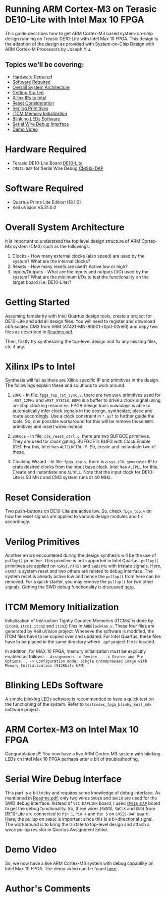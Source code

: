 # Running ARM Cortex-M3 on Terasic DE10-Lite with Intel Max 10 FPGA

This guide describes how to get ARM Cortex-M3 based system-on-chip design running on Treasic DE10-Lite with Intel Max 10 FPGA. This design is the adaption of the design as provided with System-on-Chip Design with ARM Cortex-M Processors by Joseph Yiu.

## Topics we'll be covering:

- [Hardware Required](https://github.com/ylaung-gh/cm3_de10-lite#hardware-required)
- [Software Required](https://github.com/ylaung-gh/cm3_de10-lite#software-required)
- [Overall System Architecture](https://github.com/ylaung-gh/cm3_de10-lite#overall-system-architecture)
- [Getting Started](https://github.com/ylaung-gh/cm3_de10-lite#getting-started)
- [Xilinx IPs to Intel](https://github.com/ylaung-gh/cm3_de10-lite#xilinx-ips-to-intel)
- [Reset Consideration](https://github.com/ylaung-gh/cm3_de10-lite#reser-consideration)
- [Verilog Primitives](https://github.com/ylaung-gh/cm3_de10-lite#verilog-primitives)
- [ITCM Memory Initialization](https://github.com/ylaung-gh/cm3_de10-lite#itcm-memory-initialization)
- [Blinking LEDs Software](https://github.com/ylaung-gh/cm3_de10-lite#blinking-leds-software)
- [Serial Wire Debug Interface](https://github.com/ylaung-gh/cm3_de10-lite#serial-wire-debug-interface)
- [Demo Video](https://github.com/ylaung-gh/cm3_de10-lite#demo-video)

# Hardware Required

- Terasic DE10-Lite Board [DE10-Lite](https://www.terasic.com.tw/cgi-bin/page/archive.pl?Language=English&CategoryNo=218&No=1021)
- `CMSIS-DAP` for Serial Wire Debug [CMSIS-DAP](https://github.com/L-Tek/DAPLINK/blob/master/docs/cmsis-dap.md)

# Software Required

- Quartus Prime Lite Edition (18.1.0)
- Keil uVision V5.31.0.0

# Overall System Architecture

It is important to understand the top level design structure of ARM Cortex-M3 system (CM3) such as the followings:
1. Clocks - How many external clocks (also speed) are used by the system? What are the internal clocks?
2. Resets - How many resets are used? Active low or high?
3. Inputs/Outputs - What are the inputs and outputs (I/O) used by the system? What are the minimum I/Os to test the functionality on the target board (i.e. DE10-Lite)?

# Getting Started

Assuming famalarity with Intel Quartus design tools, create a project for DE10-Lite and add all design files. You will need to register and download obfuscated CM3 from ARM (AT421-MN-80001-r0p0-02rel0) and copy two files as described in [Readme.pdf](https://github.com/ylaung-gh/cm3_de10-lite/blob/master/Readme.pdf).

Then, firstly try synthesizing the top-level design and fix any missing files, etc if any.

# Xilinx IPs to Intel

Synthesis will fail as there are Xilinx specific IP and primitives in the design. The followings explain these and solutions to work around.

1. `BUFG` - In file: `fpga_top_rst_sync.v`, there are two `BUFG` primitives used for `nRST_12MHz` and `nRST_SYSCLK`. `BUFG` is a buffer to drive a clock signal using on-chip clocking resources. FPGA design tools nowadays is able to automatically infer clock signals in the design, synthesize, place and route accordingly. Use a clock constraint in `*.qsf` to further guide the tools. So, one possible workaround for this will be remove these `BUFG` primitives and insert wires instead.

2. `BUFGCE` - In file: `clk_reset_ctrl.v`, there are two BUFGCE primitives. They are used for clock gating. BUFGCE is BUFG with Clock Enable (CE). For this, Intel has `ALTCLKCTRL` IP. So, create and instantiate two of these.

3. Clocking Wizard - In file: `fpga_top.v`, there is a `sys_clk_generator` IP to crate desired clocks from the input base clock. Intel has `ALTPLL` for this. Create and instantiate one `ALTPLL`. Note that the input clock for DE10-Lite is 50 MHz and CM3 system runs at 40 MHz.

# Reset Consideration

Two push-buttons on DE10-Lite are active low. So, check `fpga_top.v` on how the reset signals are applied to various design modules and fix accordingly.

# Verilog Primitives

Another errors encountered during the design synthesis will be the use of `pullup()` primitive. This primitive is not supported in Intel Quartus. `pullup()` primitives are applied on `nSRST`, `nTRST` and `SWDITMS` with tristate signals. Here, `nSRST` is system reset and two others are related to debug interface. The system reset is already active low and hence the `pullup()` from here can be removed. For a quick starter, you may remove the `pullup()` for two other signals. Getting the SWD debug functionality is discussed [here](https://github.com/ylaung-gh/cm3_de10-lite#serial-wire-debug-interface).

# ITCM Memory Initialization

Initialization of Instruction Tightly Coupled Memories (ITCMs) is done by (`itcm0`, `itcm1`, `itcm2` and `itcm3`) files in `AHBBlockRam.v`. These four files are generated by Keil uVision project. Wheneve the software is modified, the ITCM files have to be copied over and updated. For Intel Quartus, these files have to be placed in the same directory where `.qpf` project file is located.

In addition, for MAX 10 FPGA, memory initialization must be explicitly enabled as follows:
`- Assignments -> Device... -> Device and Pin Options... -> Configuration mode: Single Uncompressed Image with Memory Initialization (512Kbits UFM)`

# Blinking LEDs Software

A simple blinking LEDs software is recommended to have a quick test on the functioning of the system. Refer to `testcodes_fpga_blinky_keil_mdk` software project.

# ARM Cortex-M3 on Intel Max 10 FPGA

Congratulations!!! You now have a live ARM Cortex-M3 system with blinking LEDs on Intel Max 10 FPGA perhaps after a bit of troubleshooting.

# Serial Wire Debug Interface

This part is a bit tricky and requires some knowledge of debug interface. As mentioned in [Readme.pdf](https://github.com/ylaung-gh/cm3_de10-lite/blob/master/Readme.pdf), only two wires `SWDIO` and `SWCLK` are used for the SWD debug interface. Instead of `V2C-DAPLINK` board, I used [`CMSIS-DAP`](https://github.com/L-Tek/DAPLINK/blob/master/docs/cmsis-dap.md) board to get the debug functionality. So, three wires (`SWDIO`, `SWCLK` and `GND`) from DE10-Lite are connected to `Pin 1`, `Pin 4` and `Pin 5` on `CMSIS-DAP` board. Here, the pullup on `SWDIO` is important since this is a bi-directional signal. The workaround is to bring the tristate to top-level design and attach a weak pullup resistor in Quartus Assignment Editor.

# Demo Video

So, we now have a live ARM Cortex-M3 system with debug capability on Intel Max 10 FPGA. The demo video can be found [here](https://twitter.com/ylaungsgp/status/1296816931236798470?s=20).

# Author's Comments



